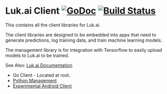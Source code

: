 # Luk.ai Client [![GoDoc](https://godoc.org/github.com/luk-ai/lukai?status.svg)](https://godoc.org/github.com/luk-ai/lukai) [![Build Status](https://travis-ci.org/luk-ai/lukai.svg?branch=master)](https://travis-ci.org/luk-ai/lukai)

This contains all the client libraries for Luk.ai.

The client libraries are designed to be embedded into apps that need to generate
predictions, log training data, and train machine learning models.

The management library is for integration with Tensorflow to easily upload
models to Luk.ai to be trained.

See Also: [Luk.ai Documentation](https://github.com/luk-ai/docs)

* Go Client - Located at root.
* [Python Management](py/)
* [Experimental Android Client](android/)
